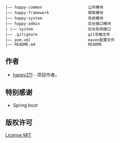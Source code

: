 
```
|—— happy-common                    公共模块
|—— happy-framework                 框架模块
|—— happy-system                    系统模块
|—— happy-admin                     后台接口模块
| |—— system                        后台系统接口
|—— .gitignore                      git忽略文件
|—— pom.xml                         maven配置文件
|—— README.md                       README
```

## 作者

- [happy211](https://github.com/RogerPeng123) - 项目作者。

<span id="nav-9"></span>

## 特别感谢

- Spring boot

<span id="nav-15"></span>

## 版权许可

[License MIT](LICENSE)
